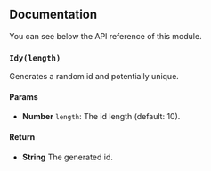 ## Documentation

You can see below the API reference of this module.

### `Idy(length)`
Generates a random id and potentially unique.

#### Params

- **Number** `length`: The id length (default: 10).

#### Return
- **String** The generated id.

